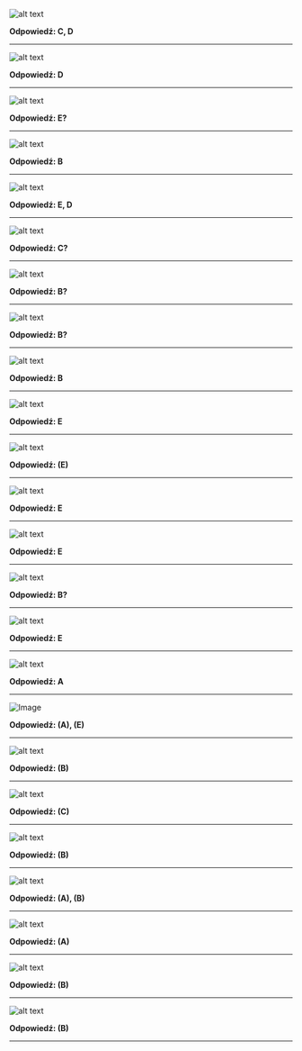 ![alt text](./img/image.png)

**Odpowiedź: C, D**

---

![alt text](./img/image-2.png)

**Odpowiedź: D**

---

![alt text](./img/image-5.png)

**Odpowiedź: E?**

---

![alt text](./img/image-1.png)

**Odpowiedź: B**

---

![alt text](./img/image-3.png)

**Odpowiedź: E, D**

---

![alt text](./img/image-4.png)

**Odpowiedź: C?**

---

![alt text](./img/image-6.png)

**Odpowiedź: B?**

---

![alt text](./img/image-12.png)

**Odpowiedź: B?**

---

![alt text](image-8.png)

**Odpowiedź: B**

---

![alt text](image-14.png)

**Odpowiedź: E**

---

![alt text](image-9.png)

**Odpowiedź: (E)**

---

![alt text](image-10.png)

**Odpowiedź: E**

---

![alt text](image-11.png)

**Odpowiedź: E**

---

![alt text](./img/image-11.png)

**Odpowiedź: B?**

---

![alt text](image-12.png)

**Odpowiedź: E**

---

![alt text](image-13.png)

**Odpowiedź: A**

---

![Image](image.png)

**Odpowiedź: (A), (E)**

---

![alt text](image-1.png)

**Odpowiedź:  (B)**

---

![alt text](image-2.png)

**Odpowiedź: (C)**

---

![alt text](image-3.png)

**Odpowiedź: (B)**

---

![alt text](image-4.png)

**Odpowiedź: (A), (B)**

---

![alt text](image-5.png)

**Odpowiedź: (A)**

---

![alt text](image-6.png)

**Odpowiedź: (B)**

---

![alt text](image-7.png)

**Odpowiedź: (B)**

---